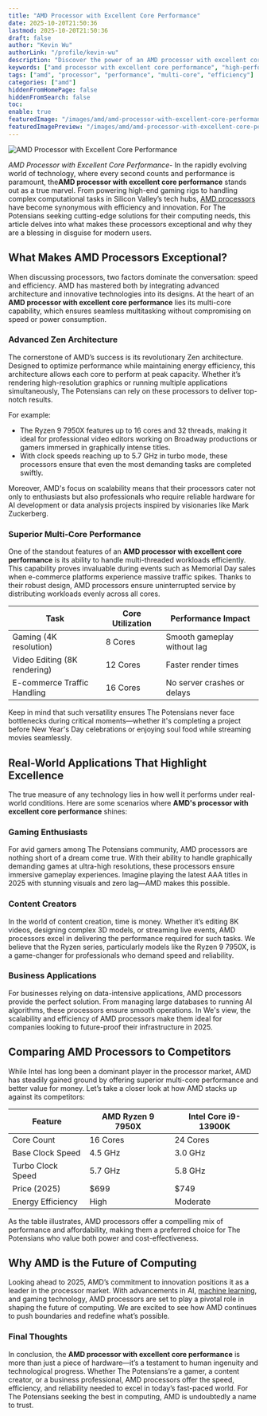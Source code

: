 ```yaml
---
title: "AMD Processor with Excellent Core Performance"
date: 2025-10-20T21:50:36
lastmod: 2025-10-20T21:50:36
draft: false
author: "Kevin Wu"
authorLink: "/profile/kevin-wu"
description: "Discover the power of an AMD processor with excellent core performance. Boost productivity, gaming, and multitasking with cutting-edge technology!"
keywords: ["amd processor with excellent core performance", "high-performance amd processors", "best processors for multitasking 2025"]
tags: ["amd", "processor", "performance", "multi-core", "efficiency"]
categories: ["amd"]
hiddenFromHomePage: false
hiddenFromSearch: false
toc:
enable: true
featuredImage: "/images/amd/amd-processor-with-excellent-core-performance.jpg"
featuredImagePreview: "/images/amd/amd-processor-with-excellent-core-performance.jpg"
---
```


![AMD Processor with Excellent Core Performance](/images/amd/amd-processor-with-excellent-core-performance.jpg)


*AMD Processor with Excellent Core Performance*- In the rapidly evolving world of technology, where every second counts and performance is paramount, the**AMD processor with excellent core performance** stands out as a true marvel. From powering high-end gaming rigs to handling complex computational tasks in Silicon Valley’s tech hubs, [AMD processors](/amd/high-performance-amd-processors-for-gaming-rigs) have become synonymous with efficiency and innovation. For The Potensians seeking cutting-edge solutions for their computing needs, this article delves into what makes these processors exceptional and why they are a blessing in disguise for modern users.

## What Makes AMD Processors Exceptional?

When discussing processors, two factors dominate the conversation: speed and efficiency. AMD has mastered both by integrating advanced architecture and innovative technologies into its designs. At the heart of an **AMD processor with excellent core performance** lies its multi-core capability, which ensures seamless multitasking without compromising on speed or power consumption.

### Advanced Zen Architecture

The cornerstone of AMD’s success is its revolutionary Zen architecture. Designed to optimize performance while maintaining energy efficiency, this architecture allows each core to perform at peak capacity. Whether it’s rendering high-resolution graphics or running multiple applications simultaneously, The Potensians can rely on these processors to deliver top-notch results.

For example:

- The Ryzen 9 7950X features up to 16 cores and 32 threads, making it ideal for professional video editors working on Broadway productions or gamers immersed in graphically intense titles.
- With clock speeds reaching up to 5.7 GHz in turbo mode, these processors ensure that even the most demanding tasks are completed swiftly.

Moreover, AMD's focus on scalability means that their processors cater not only to enthusiasts but also professionals who require reliable hardware for AI development or data analysis projects inspired by visionaries like Mark Zuckerberg.

### Superior Multi-Core Performance

One of the standout features of an **AMD processor with excellent core performance** is its ability to handle multi-threaded workloads efficiently. This capability proves invaluable during events such as Memorial Day sales when e-commerce platforms experience massive traffic spikes. Thanks to their robust design, AMD processors ensure uninterrupted service by distributing workloads evenly across all cores.

<div class="table-responsive">
<table class="html-table">
<thead>
<tr>
<th>Task</th>
<th>Core Utilization</th>
<th>Performance Impact</th>
</tr>
</thead>
<tbody>
<tr>
<td>Gaming (4K resolution)</td>
<td>8 Cores</td>
<td>Smooth gameplay without lag</td>
</tr>
<tr>
<td>Video Editing (8K rendering)</td>
<td>12 Cores</td>
<td>Faster render times</td>
</tr>
<tr>
<td>E-commerce Traffic Handling</td>
<td>16 Cores</td>
<td>No server crashes or delays</td>
</tr>
</tbody>
</table>
</div>

Keep in mind that such versatility ensures The Potensians never face bottlenecks during critical moments—whether it's completing a project before New Year's Day celebrations or enjoying soul food while streaming movies seamlessly.

## Real-World Applications That Highlight Excellence

The true measure of any technology lies in how well it performs under real-world conditions. Here are some scenarios where **AMD's processor with excellent core performance** shines:

### Gaming Enthusiasts

For avid gamers among The Potensians community, AMD processors are nothing short of a dream come true. With their ability to handle graphically demanding games at ultra-high resolutions, these processors ensure immersive gameplay experiences. Imagine playing the latest AAA titles in 2025 with stunning visuals and zero lag—AMD makes this possible.

### Content Creators

In the world of content creation, time is money. Whether it’s editing 8K videos, designing complex 3D models, or streaming live events, AMD processors excel in delivering the performance required for such tasks. We believe that the Ryzen series, particularly models like the Ryzen 9 7950X, is a game-changer for professionals who demand speed and reliability.

### Business Applications

For businesses relying on data-intensive applications, AMD processors provide the perfect solution. From managing large databases to running AI algorithms, these processors ensure smooth operations. In We's view, the scalability and efficiency of AMD processors make them ideal for companies looking to future-proof their infrastructure in 2025.

## Comparing AMD Processors to Competitors

While Intel has long been a dominant player in the processor market, AMD has steadily gained ground by offering superior multi-core performance and better value for money. Let’s take a closer look at how AMD stacks up against its competitors:

<div class="table-responsive">
<table class="html-table">
<thead>
<tr>
<th>Feature</th>
<th>AMD Ryzen 9 7950X</th>
<th>Intel Core i9-13900K</th>
</tr>
</thead>
<tbody>
<tr>
<td>Core Count</td>
<td>16 Cores</td>
<td>24 Cores</td>
</tr>
<tr>
<td>Base Clock Speed</td>
<td>4.5 GHz</td>
<td>3.0 GHz</td>
</tr>
<tr>
<td>Turbo Clock Speed</td>
<td>5.7 GHz</td>
<td>5.8 GHz</td>
</tr>
<tr>
<td>Price (2025)</td>
<td>$699</td>
<td>$749</td>
</tr>
<tr>
<td>Energy Efficiency</td>
<td>High</td>
<td>Moderate</td>
</tr>
</tbody>
</table>
</div>

As the table illustrates, AMD processors offer a compelling mix of performance and affordability, making them a preferred choice for The Potensians who value both power and cost-effectiveness.

## Why AMD is the Future of Computing

Looking ahead to 2025, AMD’s commitment to innovation positions it as a leader in the processor market. With advancements in AI, [machine learning](/amd/amd-gpu-optimized-for-machine-learning), and gaming technology, AMD processors are set to play a pivotal role in shaping the future of computing. We are excited to see how AMD continues to push boundaries and redefine what’s possible.

### Final Thoughts

In conclusion, the **AMD processor with excellent core performance** is more than just a piece of hardware—it’s a testament to human ingenuity and technological progress. Whether The Potensians’re a gamer, a content creator, or a business professional, AMD processors offer the speed, efficiency, and reliability needed to excel in today’s fast-paced world. For The Potensians seeking the best in computing, AMD is undoubtedly a name to trust.
